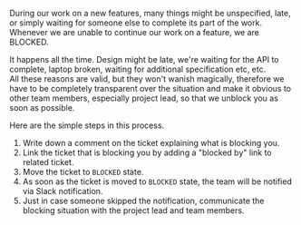 During our work on a new features, many things might be unspecified, late, or simply waiting for someone else to complete its part of the work.  
Whenever we are unable to continue our work on a feature, we are BLOCKED.  

It happens all the time. Design might be late, we're waiting for the API to complete, laptop broken, waiting for additional specification etc, etc.  
All these reasons are valid, but they won't wanish magically, therefore we have to be completely transparent over the situation and make it obvious to other team members, especially project lead, so that we unblock you as soon as possible.  

Here are the simple steps in this process.

1. Write down a comment on the ticket explaining what is blocking you.
2. Link the ticket that is blocking you by adding a "blocked by" link to related ticket.
3. Move the ticket to `BLOCKED` state.
4. As soon as the ticket is moved to `BLOCKED` state, the team will be notified via Slack notification.
5. Just in case someone skipped the notification, communicate the blocking situation with the project lead and team members.
